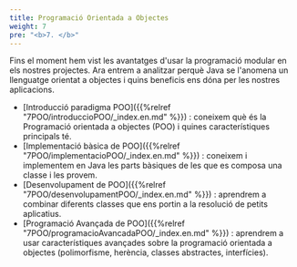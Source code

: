 ```yaml
---
title: Programació Orientada a Objectes
weight: 7
pre: "<b>7. </b>"
---
```


Fins el moment hem vist les avantatges d'usar la programació modular en els nostres projectes. Ara entrem a analitzar perquè Java se l'anomena un llenguatge orientat a objectes i quins beneficis ens dóna per les nostres aplicacions.


- [Introducció paradigma POO]({{%relref "7POO/introduccioPOO/_index.en.md" %}}) : coneixem què és la Programació orientada a objectes (POO) i quines característiques principals té.
- [Implementació bàsica de POO]({{%relref "7POO/implementacioPOO/_index.en.md" %}})  : coneixem i implementem en Java les parts bàsiques de les que es composa una classe i les provem. 
- [Desenvolupament de POO]({{%relref "7POO/desenvolupamentPOO/_index.en.md" %}})  : aprendrem a combinar diferents classes que ens portin a la resolució de petits aplicatius. 
- [Programació Avançada de POO]({{%relref "7POO/programacioAvancadaPOO/_index.en.md" %}}) : aprendrem a usar característiques avançades sobre la programació orientada a objectes (polimorfisme, herència, classes abstractes, interfícies).




